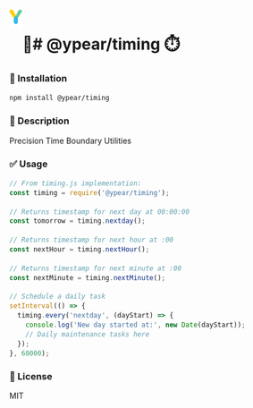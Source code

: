 # <img src="https://github.com/benzmuircroft/temp/blob/main/Yjs.png" height="32" style="vertical-align:40px;"/>🍐# @ypear/timing ⏱️

### 💾 Installation

```sh
npm install @ypear/timing
```

### 👀 Description

Precision Time Boundary Utilities

### ✅ Usage

```js
// From timing.js implementation:
const timing = require('@ypear/timing');

// Returns timestamp for next day at 00:00:00
const tomorrow = timing.nextday(); 

// Returns timestamp for next hour at :00
const nextHour = timing.nextHour();

// Returns timestamp for next minute at :00
const nextMinute = timing.nextMinute();

// Schedule a daily task
setInterval(() => {
  timing.every('nextday', (dayStart) => {
    console.log('New day started at:', new Date(dayStart));
    // Daily maintenance tasks here
  });
}, 60000);
```

### 📜 License

MIT